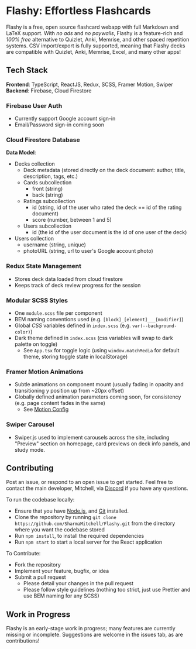# Flashy: Effortless Flashcards

Flashy is a free, open source flashcard webapp with full Markdown and LaTeX support. With *no ads* and *no paywalls*, Flashy is a feature-rich and *100% free* alternative to Quizlet, Anki, Memrise, and other spaced repetition systems. CSV import/export is fully supported, meaning that Flashy decks are compatible with Quizlet, Anki, Memrise, Excel, and many other apps!

## Tech Stack
**Frontend**: TypeScript, ReactJS, Redux, SCSS, Framer Motion, Swiper  
**Backend**: Firebase, Cloud Firestore  

### Firebase User Auth  
- Currently support Google account sign-in
- Email/Password sign-in coming soon

### Cloud Firestore Database  
**Data Model**:
- Decks collection
  - Deck metadata (stored directly on the deck document: author, title, description, tags, etc.)
  - Cards subcollection
    - front (string)
    - back (string)
  - Ratings subcollection
    - id (string, id of the user who rated the deck == id of the rating document)
    - score (number, between 1 and 5)
  - Users subcollection
    - id (the id of the user document is the id of one user of the deck)
- Users collection
  - username (string, unique)
  - photoURL (string, url to user's Google account photo)
  

### Redux State Management  
- Stores deck data loaded from cloud firestore
- Keeps track of deck review progress for the session

### Modular SCSS Styles  
- One `module.scss` file per component
- BEM naming conventions used (e.g. `[block]_[element]___[modifier]`)
- Global *CSS* variables defined in `index.scss` (e.g. `var(--background-color)`)
- Dark theme defined in `index.scss` (css variables will swap to dark palette on toggle)
  - See `App.tsx` for toggle logic (using `window.matchMedia` for default theme, storing toggle state in localStorage)

### Framer Motion Animations  
- Subtle animations on component mount (usually fading in opacity and transitioning y position up from ~20px offset)
- Globally defined animation parameters coming soon, for consistency (e.g. page content fades in the same)
  - See [Motion Config](https://www.framer.com/motion/motion-config/)

### Swiper Carousel  
- Swiper.js used to implement carousels across the site, including "Preview" section on homepage, card previews on deck info panels, and study mode.

## Contributing  
Post an issue, or respond to an open issue to get started. Feel free to contact the main developer, Mitchell, via [Discord](https://discord.com/users/157610726326927361) if you have any questions.  
  
To run the codebase locally:
- Ensure that you have [Node.js](https://nodejs.org/), and [Git](https://git-scm.com/) installed.
- Clone the repository by running `git clone https://github.com/SharmaMitchell/Flashy.git` from the directory where you want the codebase stored
- Run `npm install`, to install the required dependencies
- Run `npm start` to start a local server for the React application

To Contribute:
- Fork the repository
- Implement your feature, bugfix, or idea
- Submit a pull request
  - Please detail your changes in the pull request
  - Please follow style guidelines (nothing too strict, just use Prettier and use BEM naming for any SCSS)

## Work in Progress
Flashy is an early-stage work in progress; many features are currently missing or incomplete. Suggestions are welcome in the issues tab, as are contributions!
